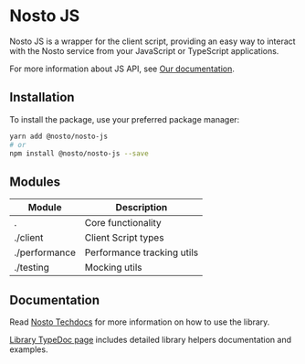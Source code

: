 # Nosto JS

Nosto JS is a wrapper for the client script, providing an easy way to interact with the Nosto service from your JavaScript or TypeScript applications.

For more information about JS API, see [Our documentation](https://docs.nosto.com/techdocs/apis/frontend/js-apis).

## Installation

To install the package, use your preferred package manager:

```bash
yarn add @nosto/nosto-js
# or
npm install @nosto/nosto-js --save
```

## Modules

| Module | Description |
|-|-|
| . | Core functionality |
| ./client | Client Script types |
| ./performance | Performance tracking utils |
| ./testing | Mocking utils |

## Documentation

Read [Nosto Techdocs](https://docs.nosto.com/techdocs/apis/frontend/oss/nosto-js) for more information on how to use the library.

[Library TypeDoc page](https://nosto.github.io/nosto-js/) includes detailed library helpers documentation and examples.